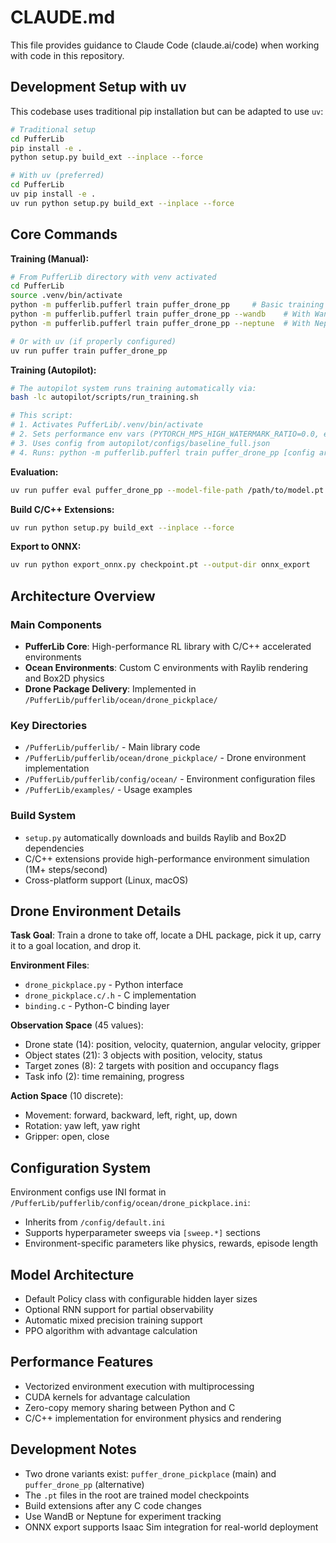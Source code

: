 # CLAUDE.md

This file provides guidance to Claude Code (claude.ai/code) when working with code in this repository.

## Development Setup with uv

This codebase uses traditional pip installation but can be adapted to use `uv`:

```bash
# Traditional setup
cd PufferLib
pip install -e .
python setup.py build_ext --inplace --force

# With uv (preferred)
cd PufferLib
uv pip install -e .
uv run python setup.py build_ext --inplace --force
```

## Core Commands

**Training (Manual):**
```bash
# From PufferLib directory with venv activated
cd PufferLib
source .venv/bin/activate
python -m pufferlib.pufferl train puffer_drone_pp     # Basic training
python -m pufferlib.pufferl train puffer_drone_pp --wandb    # With WandB
python -m pufferlib.pufferl train puffer_drone_pp --neptune  # With Neptune

# Or with uv (if properly configured)
uv run puffer train puffer_drone_pp
```

**Training (Autopilot):**
```bash
# The autopilot system runs training automatically via:
bash -lc autopilot/scripts/run_training.sh

# This script:
# 1. Activates PufferLib/.venv/bin/activate
# 2. Sets performance env vars (PYTORCH_MPS_HIGH_WATERMARK_RATIO=0.0, etc)
# 3. Uses config from autopilot/configs/baseline_full.json
# 4. Runs: python -m pufferlib.pufferl train puffer_drone_pp [config args]
```

**Evaluation:**
```bash
uv run puffer eval puffer_drone_pp --model-file-path /path/to/model.pt
```

**Build C/C++ Extensions:**
```bash
uv run python setup.py build_ext --inplace --force
```

**Export to ONNX:**
```bash
uv run python export_onnx.py checkpoint.pt --output-dir onnx_export
```

## Architecture Overview

### Main Components
- **PufferLib Core**: High-performance RL library with C/C++ accelerated environments
- **Ocean Environments**: Custom C environments with Raylib rendering and Box2D physics
- **Drone Package Delivery**: Implemented in `/PufferLib/pufferlib/ocean/drone_pickplace/`

### Key Directories
- `/PufferLib/pufferlib/` - Main library code
- `/PufferLib/pufferlib/ocean/drone_pickplace/` - Drone environment implementation
- `/PufferLib/pufferlib/config/ocean/` - Environment configuration files
- `/PufferLib/examples/` - Usage examples

### Build System
- `setup.py` automatically downloads and builds Raylib and Box2D dependencies
- C/C++ extensions provide high-performance environment simulation (1M+ steps/second)
- Cross-platform support (Linux, macOS)

## Drone Environment Details

**Task Goal**: Train a drone to take off, locate a DHL package, pick it up, carry it to a goal location, and drop it.

**Environment Files**:
- `drone_pickplace.py` - Python interface
- `drone_pickplace.c/.h` - C implementation
- `binding.c` - Python-C binding layer

**Observation Space** (45 values):
- Drone state (14): position, velocity, quaternion, angular velocity, gripper
- Object states (21): 3 objects with position, velocity, status
- Target zones (8): 2 targets with position and occupancy flags
- Task info (2): time remaining, progress

**Action Space** (10 discrete):
- Movement: forward, backward, left, right, up, down
- Rotation: yaw left, yaw right
- Gripper: open, close

## Configuration System

Environment configs use INI format in `/PufferLib/pufferlib/config/ocean/drone_pickplace.ini`:
- Inherits from `/config/default.ini`
- Supports hyperparameter sweeps via `[sweep.*]` sections
- Environment-specific parameters like physics, rewards, episode length

## Model Architecture

- Default Policy class with configurable hidden layer sizes
- Optional RNN support for partial observability
- Automatic mixed precision training support
- PPO algorithm with advantage calculation

## Performance Features

- Vectorized environment execution with multiprocessing
- CUDA kernels for advantage calculation
- Zero-copy memory sharing between Python and C
- C/C++ implementation for environment physics and rendering

## Development Notes

- Two drone variants exist: `puffer_drone_pickplace` (main) and `puffer_drone_pp` (alternative)
- The `.pt` files in the root are trained model checkpoints
- Build extensions after any C code changes
- Use WandB or Neptune for experiment tracking
- ONNX export supports Isaac Sim integration for real-world deployment